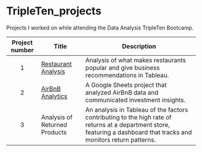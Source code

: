 # TripleTen_projects
Projects I worked on while attending the Data Analysis TripleTen Bootcamp.


| Project number | Title | Description |
| :-----------: | ----------- |----------- |
| 1 | [Restaurant Analysis](https://github.com/saigeruleau/Data_Projects/tree/main/Restaurant%20Analysis) | Analysis of what makes restaurants popular and give business recommendations in Tableau. |
| 2 | [AirBnB Analytics](https://github.com/saigeruleau/Data_Projects/tree/main/AirBnb%20Analytics) | A Google Sheets project that analyzed AirBnB data and communicated investment insights. |
| 3 | Analysis of Returned Products | An analysis in Tableau of the factors contributing to the high rate of returns at a department store, featuring a dashboard that tracks and monitors return patterns. |
